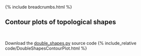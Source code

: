 {% include breadcrumbs.html %}

## Contour plots of topological shapes
<div class="header_line"><br/></div>

Download the [double_shapes.py](code/double_shapes.py) source code
{% include_relative code/DoubleShapesContourPlot.html %}
